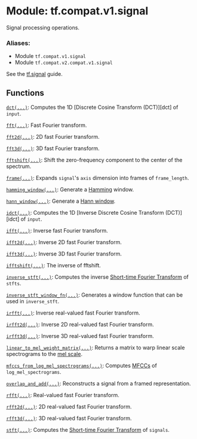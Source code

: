 <div itemscope itemtype="http://developers.google.com/ReferenceObject">
<meta itemprop="name" content="tf.compat.v1.signal" />
<meta itemprop="path" content="Stable" />
</div>

# Module: tf.compat.v1.signal

Signal processing operations.

### Aliases:

* Module `tf.compat.v1.signal`
* Module `tf.compat.v2.compat.v1.signal`

<!-- Placeholder for "Used in" -->

See the [tf.signal](https://tensorflow.org/api_guides/python/contrib.signal)
guide.


[hamming]: https://en.wikipedia.org/wiki/Window_function#Hamming_window
[hann]: https://en.wikipedia.org/wiki/Window_function#Hann_window
[mel]: https://en.wikipedia.org/wiki/Mel_scale
[mfcc]: https://en.wikipedia.org/wiki/Mel-frequency_cepstrum
[stft]: https://en.wikipedia.org/wiki/Short-time_Fourier_transform

## Functions

[`dct(...)`](../../../tf/signal/dct.md): Computes the 1D [Discrete Cosine Transform (DCT)][dct] of `input`.

[`fft(...)`](../../../tf/signal/fft.md): Fast Fourier transform.

[`fft2d(...)`](../../../tf/signal/fft2d.md): 2D fast Fourier transform.

[`fft3d(...)`](../../../tf/signal/fft3d.md): 3D fast Fourier transform.

[`fftshift(...)`](../../../tf/signal/fftshift.md): Shift the zero-frequency component to the center of the spectrum.

[`frame(...)`](../../../tf/signal/frame.md): Expands `signal`'s `axis` dimension into frames of `frame_length`.

[`hamming_window(...)`](../../../tf/signal/hamming_window.md): Generate a [Hamming][hamming] window.

[`hann_window(...)`](../../../tf/signal/hann_window.md): Generate a [Hann window][hann].

[`idct(...)`](../../../tf/signal/idct.md): Computes the 1D [Inverse Discrete Cosine Transform (DCT)][idct] of `input`.

[`ifft(...)`](../../../tf/signal/ifft.md): Inverse fast Fourier transform.

[`ifft2d(...)`](../../../tf/signal/ifft2d.md): Inverse 2D fast Fourier transform.

[`ifft3d(...)`](../../../tf/signal/ifft3d.md): Inverse 3D fast Fourier transform.

[`ifftshift(...)`](../../../tf/signal/ifftshift.md): The inverse of fftshift.

[`inverse_stft(...)`](../../../tf/signal/inverse_stft.md): Computes the inverse [Short-time Fourier Transform][stft] of `stfts`.

[`inverse_stft_window_fn(...)`](../../../tf/signal/inverse_stft_window_fn.md): Generates a window function that can be used in `inverse_stft`.

[`irfft(...)`](../../../tf/signal/irfft.md): Inverse real-valued fast Fourier transform.

[`irfft2d(...)`](../../../tf/signal/irfft2d.md): Inverse 2D real-valued fast Fourier transform.

[`irfft3d(...)`](../../../tf/signal/irfft3d.md): Inverse 3D real-valued fast Fourier transform.

[`linear_to_mel_weight_matrix(...)`](../../../tf/signal/linear_to_mel_weight_matrix.md): Returns a matrix to warp linear scale spectrograms to the [mel scale][mel].

[`mfccs_from_log_mel_spectrograms(...)`](../../../tf/signal/mfccs_from_log_mel_spectrograms.md): Computes [MFCCs][mfcc] of `log_mel_spectrograms`.

[`overlap_and_add(...)`](../../../tf/signal/overlap_and_add.md): Reconstructs a signal from a framed representation.

[`rfft(...)`](../../../tf/signal/rfft.md): Real-valued fast Fourier transform.

[`rfft2d(...)`](../../../tf/signal/rfft2d.md): 2D real-valued fast Fourier transform.

[`rfft3d(...)`](../../../tf/signal/rfft3d.md): 3D real-valued fast Fourier transform.

[`stft(...)`](../../../tf/signal/stft.md): Computes the [Short-time Fourier Transform][stft] of `signals`.

